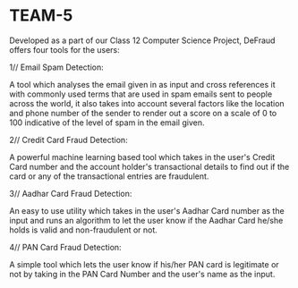 # TEAM-5

Developed as a part of our Class 12 Computer Science Project, DeFraud offers four tools for the users: 

1// Email Spam Detection: 

A tool which analyses the email given in as input and cross references it with commonly used terms 
that are used in spam emails sent to people across the world, it also takes into account several factors
like the location and phone number of the sender to render out a score on a scale of 0 to 100 indicative 
of the level of spam in the email given.

2// Credit Card Fraud Detection:

A powerful machine learning based tool which takes in the user's Credit Card number and the account 
holder's transactional details to find out if the card or any of the transactional entries are fraudulent.

3// Aadhar Card Fraud Detection:

An easy to use utility which takes in the user's Aadhar Card number as the input and runs an algorithm
to let the user know if the Aadhar Card he/she holds is valid and non-fraudulent or not.

4// PAN Card Fraud Detection:

A simple tool which lets the user know if his/her PAN card is legitimate or not by taking in the PAN Card Number and the user's name as the input.

